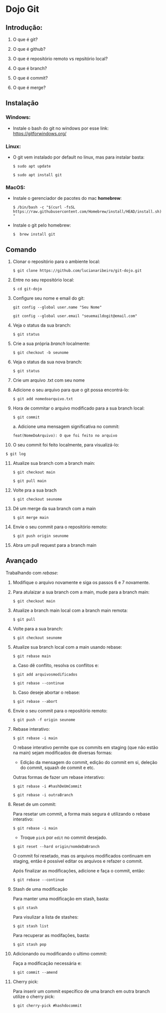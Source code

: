 # Dojo Git

## Introdução:

1. O que é git?

2. O que é github?

3. O que é repositório remoto vs repsitório local?

4. O que é branch?

5. O que é commit?

6. O que é merge?

## Instalação

### Windows:
- Instale o bash do git no windows por esse link: https://gitforwindows.org/

### Linux:
- O git vem instalado por default no linux, mas para instalar basta:

    ```$ sudo apt update ```

    ```$ sudo apt install git ```

### MacOS:

- Instale o gerenciador de pacotes do mac **homebrew**:

   ```$ /bin/bash -c "$(curl -fsSL https://raw.githubusercontent.com/Homebrew/install/HEAD/install.sh)" ```

- Instale o git pelo homebrew:

    ```$  brew install git```


## Comando


1. Clonar o repositório para o ambiente local:

   ``` $ git clone https://github.com/lucianaribeiro/git-dojo.git ```

2. Entre no seu repositório local:

    ```$ cd git-dojo```

3. Configure seu nome e email do git:

    ```git config --global user.name "Seu Nome"```

    ```git config --global user.email "seuemaildogit@email.com"```

4. Veja o status da sua branch:

   ```$ git status ```

5. Crie a sua própria *branch* localmente:

    ```$ git checkout -b seunome ```

6. Veja o status da sua nova branch:

   ```$ git status ```

7. Crie um arquivo .txt com seu nome

8. Adicione o seu arquivo para que o git possa encontrá-lo:

    ```$ git add nomedoarquivo.txt ```

9. Hora de commitar o arquivo modificado para a sua branch local:

    ```$ git commit ```

    a. Adicione uma mensagem significativa no commit:

    ```feat(NomeDoArquivo): O que foi feito no arquivo```

10. O seu commit foi feito localmente, para visualizá-lo:

   ```$ git log```

11. Atualize sua branch com a branch main:

    ```$ git checkout main```

    ```$ git pull main```

12. Volte pra a sua brach

    ```$ git checkout seunome```

13. Dê um merge da sua branch com a main 

    ```$ git merge main```

14. Envie o seu commit para o repositório remoto:

    ```$ git push origin seunome```

15. Abra um pull request para a branch main



## Avançado

Trabalhando com *rebase*:

1. Modifique o arquivo novamente e siga os passos 6 e 7 novamente.

2. Para atulaizar a sua branch com a main, mude para a branch main:

   ```$ git checkout main```

3. Atualize a branch main local com a branch main remota:

    ```$ git pull```

4. Volte para a sua branch:
   
   ```$ git checkout seunome```

5. Atualize sua branch local com a main usando rebase:

    ```$ git rebase main```

    a. Caso dê conflito, resolva os conflitos e:
        
    ```$ git add arquivosmodificados```
    
    ```$ git rebase --continue```

    b. Caso deseje abortar o rebase:
     
    ```$ git rebase --abort```

6. Envie o seu commit para o repositório remoto:

    ```$ git push -f origin seunome```

7. Rebase interativo:

    ```$ git rebase -i main```

    O rebase interativo permite que os commits em staging (que não estão na main) sejam modificados de diversas formas:

    - Edição da mensagem do commit, edição do commit em si, deleção do commit, squash de commit e etc. 

    Outras formas de fazer um rebase interativo:

    ```$ git rebase -i #hashDeUmCommit```

    ```$ git rebase -i outraBranch```

8. Reset de um commit:
    
    Para resetar um commit, a forma mais segura é utilizando o rebase interativo:

    ```$ git rebase -i main```

    - Troque `pick` por `edit` no commit desejado.

    ```$ git reset --hard origin/nomdeDaBranch```

    O commit foi resetado, mas os arquivos modificados continuam em staging, então é possível editar os arquivos e refazer o commit.

    Após finalizar as modificações, adicione e faça o commit, então:

    ```$ git rebase --continue```

9. Stash de uma modificação

    Para manter uma modificação em stash, basta:

    ```$ git stash```

    Para visulizar a lista de stashes:

    ```$ git stash list```

    Para recuperar as modifações, basta:

    ```$ git stash pop```


10. Adicionando ou modificando o ultimo commit:

    Faça a modificação necessária e:

    ```$ git commit --amend```

11. Cherry pick:

    Para inserir um commit específico de uma branch em outra branch utilize o cherry pick:

    ```$ git cherry-pick #hashdocommit```